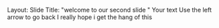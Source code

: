 Layout: Slide
Title: "welcome to our second slide "
Your text 
Use the left arrow to go back
I really hope i get the hang of this
